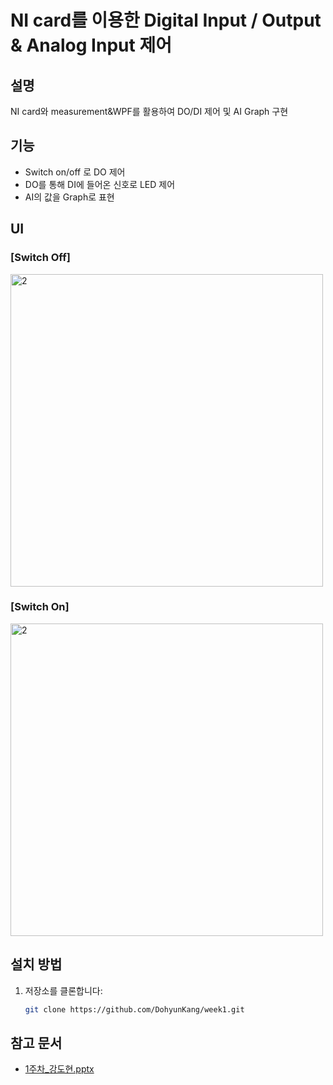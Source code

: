 # NI card를 이용한 Digital Input / Output & Analog Input 제어

## 설명
NI card와 measurement&WPF를 활용하여 DO/DI 제어 및 AI Graph 구현

## 기능
- Switch on/off 로 DO 제어
- DO를 통해 DI에 들어온 신호로 LED 제어
- AI의 값을 Graph로 표현

## UI
### [Switch Off] 

<img width="500" alt="2" src="https://github.com/user-attachments/assets/6b4b4902-3719-44c7-a9c0-c2d20221a29f">


### [Switch On]

<img width="500" alt="2" src="https://github.com/user-attachments/assets/99a60e88-97c1-4f0b-b7db-d23a99ddfb23">


## 설치 방법
1. 저장소를 클론합니다:
   ```bash
   git clone https://github.com/DohyunKang/week1.git

## 참고 문서

- [1주차_강도현.pptx](https://github.com/user-attachments/files/16725471/1._.pptx)
